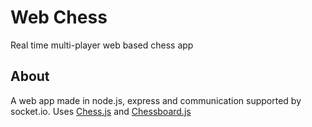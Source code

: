 # Web Chess
Real time multi-player web based chess app

## About

A web app made in node.js, express and communication supported by socket.io. Uses [Chess.js](https://github.com/jhlywa/chess.js) and [Chessboard.js](https://github.com/oakmac/chessboardjs/)
